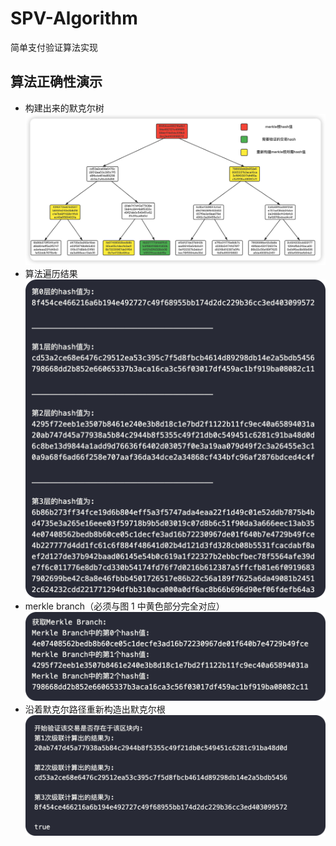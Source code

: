 # SPV-Algorithm

简单支付验证算法实现

## 算法正确性演示
- 构建出来的默克尔树
![](2024-03-07-16-33-19.png)
- 算法遍历结果
![](2024-03-07-16-32-50.png)
- merkle branch（必须与图 1 中黄色部分完全对应）
![](2024-03-07-16-33-59.png)
- 沿着默克尔路径重新构造出默克尔根
![](2024-03-07-16-34-58.png)